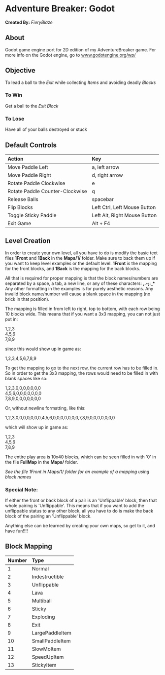 # Adventure Breaker: Godot
**Created By:** *FieryBlaze*

## About
Godot game engine port for 2D edition of my AdventureBreaker game.
For more info on the Godot engine, go to www.godotengine.org/wp/

## Objective
To lead a ball to the *Exit* while collecting *Items* and avoiding deadly *Blocks*

### To Win
Get a ball to the *Exit Block*

### To Lose
Have all of your balls destroyed or stuck

## Default Controls

| Action | Key |
|:-------|:----|
| Move Paddle Left | a, left arrow |
| Move Paddle Right | d, right arrow |
| Rotate Paddle Clockwise | e |
| Rotate Paddle Counter-Clockwise | q |
| Release Balls | spacebar |
| Flip Blocks | Left Ctrl, Left Mouse Button |
| Toggle Sticky Paddle | Left Alt, Right Mouse Button |
| Exit Game | Alt + F4 |

## Level Creation

In order to create your own level, all you have to do is modify the basic
text files **1Front** and **1Back** in the **Maps/1/** folder. Make sure to back them up if 
you want to keep level examples or the default level. **1Front** is the mapping for 
the front blocks, and **1Back** is the mapping for the back blocks.

All that is required for proper mapping is that the block names/numbers are
separated by a space, a tab, a new line, or any of these characters: __,.-;:_*__  
Any other formatting in the examples is for purely aesthetic reasons. Any invalid
block name/number will cause a blank space in the mapping (no brick in that 
position).

The mapping is filled in from left to right, top to bottom, with each row
being 10 blocks wide. This means that if you want a 3x3 mapping, you can not 
just put in:

1,2,3  
4,5,6  
7,8,9  

since this would show up in game as:

1,2,3,4,5,6,7,8,9

To get the mapping to go to the next row, the current row has to be filled in. So
in order to get the 3x3 mapping, the rows would need to be filled in with blank
spaces like so:

1,2,3,0,0,0,0,0,0,0  
4,5,6,0,0,0,0,0,0,0  
7,8,9,0,0,0,0,0,0,0  

Or, without newline formatting, like this:

1,2,3,0,0,0,0,0,0,0,4,5,6,0,0,0,0,0,0,0,7,8,9,0,0,0,0,0,0,0

which will show up in game as:

1,2,3  
4,5,6  
7,8,9  

The entire play area is 10x40 blocks, which can be seen filled in with '0' in the file **FullMap** in the **Maps/** folder.

*See the file _1Front_ in _Maps/1/_ folder for an example of a mapping using block names*  

### Special Note:
If either the front or back block of a pair is an 'Unflippable' block, then
that whole pairing is 'Unflippable'.  This means that if you want to add the
unflippable status to any other block, all you have to do is make the back block of the pairing an 'Unflippable' block.

Anything else can be learned by creating your own maps, so get to it, and have
fun!!!!

## Block Mapping

| Number | Type |
|:-------|:-----|
| 1 | Normal |
| 2 | Indestructible
| 3 | Unflippable
| 4 | Lava
| 5 | Multiball
| 6 | Sticky
| 7 | Exploding
| 8 | Exit
| 9 | LargePaddleItem
| 10 | SmallPaddleItem
| 11 | SlowMoItem
| 12 | SpeedUpItem
| 13 | StickyItem
